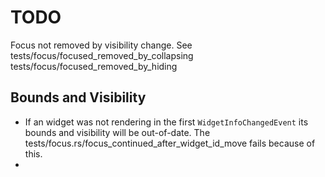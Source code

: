 # TODO

Focus not removed by visibility change.
 See tests/focus/focused_removed_by_collapsing
     tests/focus/focused_removed_by_hiding

## Bounds and Visibility

* If an widget was not rendering in the first `WidgetInfoChangedEvent` its bounds and visibility will be out-of-date.
   The tests/focus.rs/focus_continued_after_widget_id_move fails because of this.
* 